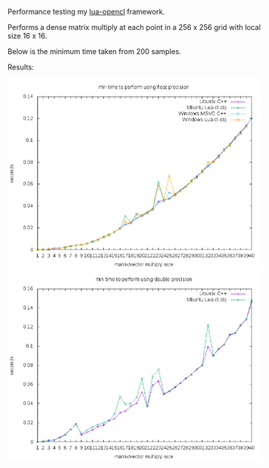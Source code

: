 Performance testing my [lua-opencl](https://github.com/thenumbernine/lua-opencl) framework.

Performs a dense matrix multiply at each point in a 256 x 256 grid with local size 16 x 16.

Below is the minimum time taken from 200 samples.

Results:

![](comparison-min-float.png)
![](comparison-min-double.png)
